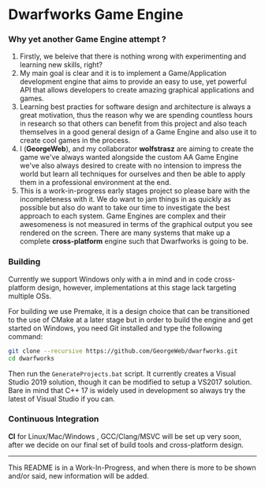 # Dwarfworks Game Engine

### Why yet another Game Engine attempt ?

1. Firstly, we beleive that there is nothing wrong with experimenting and learning new skills, right?
2. My main goal is clear and it is to implement a Game/Application development engine that aims to provide an easy to use, yet powerful API that allows developers to create amazing graphical applications and games.
3. Learning best practies for software design and architecture is always a great motivation, thus the reason why we are spending countless hours in research so that others can benefit from this project and also teach themselves in a good general design of a Game Engine and also use it to create cool games in the process.
4. I (**GeorgeWeb**), and my collaborator **wolfstrasz** are aiming to create the game we've always wanted alongside the custom AA Game Engine we've also always desired to create with no intension to impress the world but learn all techniques for ourselves and then be able to apply them in a professional environment at the end.
5. This is a work-in-progress early stages project so please bare with the incompleteness with it. We do want to jam things in as quickly as possible but also do
want to take our time to investigate the best approach to each system. Game Engines are complex and their awesomeness is not measured in terms of the graphical
output you see rendered on the screen. There are many systems that make up a complete **cross-platform** engine such that Dwarfworks is going to be.

### Building

Currently we support Windows only with a in mind and in code cross-platform design, however, implementations at this stage lack targeting multiple OSs.

For building we use Premake, it is a design choice that can be transitioned to the use of CMake at a later stage but in order to build the engine and
get started on Windows, you need Git installed and type the following command:

```bash
git clone --recursive https://github.com/GeorgeWeb/dwarfworks.git
cd dwarfworks
```

Then run the `GenerateProjects.bat` script. It currently creates a Visual Studio 2019 solution, though it can be modified to setup a VS2017 solution.
Bare in mind that C++ 17 is widely used in development so always try the latest of Visual Studio if you can.

### Continuous Integration

**CI** for Linux/Mac/Windows , GCC/Clang/MSVC will be set up very soon, after we decide on our final set of build tools and cross-platform design.

---

This README is in a Work-In-Progress, and when there is more to be shown and/or said, new information will be added.